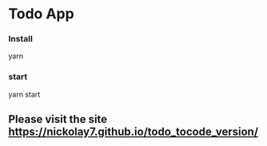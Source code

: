 # Todo App

### Install

yarn

### start

yarn start

## Please visit the site https://nickolay7.github.io/todo_tocode_version/
